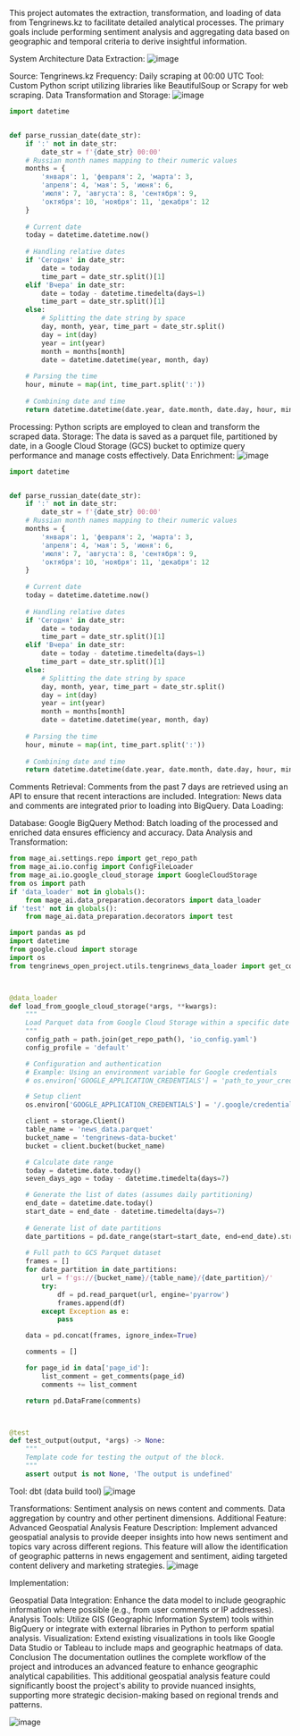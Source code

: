 This project automates the extraction, transformation, and loading of data from Tengrinews.kz to facilitate detailed analytical processes. The primary goals include performing sentiment analysis and aggregating data based on geographic and temporal criteria to derive insightful information.

System Architecture
Data Extraction:
![image](https://github.com/yelzha/tengrinews-open-project/assets/54392243/baf43781-74eb-433f-8b01-0fe9c1128e91)

Source: Tengrinews.kz
Frequency: Daily scraping at 00:00 UTC
Tool: Custom Python script utilizing libraries like BeautifulSoup or Scrapy for web scraping.
Data Transformation and Storage:
![image](https://github.com/yelzha/tengrinews-open-project/assets/54392243/a23a7b20-5868-4835-9f77-809d61d2befc)

``` python
import datetime


def parse_russian_date(date_str):
    if ':' not in date_str:
        date_str = f'{date_str} 00:00'
    # Russian month names mapping to their numeric values
    months = {
        'января': 1, 'февраля': 2, 'марта': 3,
        'апреля': 4, 'мая': 5, 'июня': 6,
        'июля': 7, 'августа': 8, 'сентября': 9,
        'октября': 10, 'ноября': 11, 'декабря': 12
    }
    
    # Current date
    today = datetime.datetime.now()
    
    # Handling relative dates
    if 'Сегодня' in date_str:
        date = today
        time_part = date_str.split()[1]
    elif 'Вчера' in date_str:
        date = today - datetime.timedelta(days=1)
        time_part = date_str.split()[1]
    else:
        # Splitting the date string by space
        day, month, year, time_part = date_str.split()
        day = int(day)
        year = int(year)
        month = months[month]
        date = datetime.datetime(year, month, day)
    
    # Parsing the time
    hour, minute = map(int, time_part.split(':'))
    
    # Combining date and time
    return datetime.datetime(date.year, date.month, date.day, hour, minute)

```

Processing: Python scripts are employed to clean and transform the scraped data.
Storage: The data is saved as a parquet file, partitioned by date, in a Google Cloud Storage (GCS) bucket to optimize query performance and manage costs effectively.
Data Enrichment:
![image](https://github.com/yelzha/tengrinews-open-project/assets/54392243/9dd47f5c-3ee4-46ba-ae65-bcf2dc844c92)

``` python
import datetime


def parse_russian_date(date_str):
    if ':' not in date_str:
        date_str = f'{date_str} 00:00'
    # Russian month names mapping to their numeric values
    months = {
        'января': 1, 'февраля': 2, 'марта': 3,
        'апреля': 4, 'мая': 5, 'июня': 6,
        'июля': 7, 'августа': 8, 'сентября': 9,
        'октября': 10, 'ноября': 11, 'декабря': 12
    }
    
    # Current date
    today = datetime.datetime.now()
    
    # Handling relative dates
    if 'Сегодня' in date_str:
        date = today
        time_part = date_str.split()[1]
    elif 'Вчера' in date_str:
        date = today - datetime.timedelta(days=1)
        time_part = date_str.split()[1]
    else:
        # Splitting the date string by space
        day, month, year, time_part = date_str.split()
        day = int(day)
        year = int(year)
        month = months[month]
        date = datetime.datetime(year, month, day)
    
    # Parsing the time
    hour, minute = map(int, time_part.split(':'))
    
    # Combining date and time
    return datetime.datetime(date.year, date.month, date.day, hour, minute)

```


Comments Retrieval: Comments from the past 7 days are retrieved using an API to ensure that recent interactions are included.
Integration: News data and comments are integrated prior to loading into BigQuery.
Data Loading:

Database: Google BigQuery
Method: Batch loading of the processed and enriched data ensures efficiency and accuracy.
Data Analysis and Transformation:


``` python
from mage_ai.settings.repo import get_repo_path
from mage_ai.io.config import ConfigFileLoader
from mage_ai.io.google_cloud_storage import GoogleCloudStorage
from os import path
if 'data_loader' not in globals():
    from mage_ai.data_preparation.decorators import data_loader
if 'test' not in globals():
    from mage_ai.data_preparation.decorators import test

import pandas as pd
import datetime
from google.cloud import storage
import os
from tengrinews_open_project.utils.tengrinews_data_loader import get_comments



@data_loader
def load_from_google_cloud_storage(*args, **kwargs):
    """
    Load Parquet data from Google Cloud Storage within a specific date range.
    """
    config_path = path.join(get_repo_path(), 'io_config.yaml')
    config_profile = 'default'

    # Configuration and authentication
    # Example: Using an environment variable for Google credentials
    # os.environ['GOOGLE_APPLICATION_CREDENTIALS'] = 'path_to_your_credentials.json'

    # Setup client
    os.environ['GOOGLE_APPLICATION_CREDENTIALS'] = '/.google/credentials/google_credentials.json'

    client = storage.Client()
    table_name = 'news_data.parquet'
    bucket_name = 'tengrinews-data-bucket'
    bucket = client.bucket(bucket_name)

    # Calculate date range
    today = datetime.date.today()
    seven_days_ago = today - datetime.timedelta(days=7)

    # Generate the list of dates (assumes daily partitioning)
    end_date = datetime.date.today()
    start_date = end_date - datetime.timedelta(days=7)
    
    # Generate list of date partitions
    date_partitions = pd.date_range(start=start_date, end=end_date).strftime('date=%Y-%m-%d').tolist()
    
    # Full path to GCS Parquet dataset
    frames = []
    for date_partition in date_partitions:
        url = f'gs://{bucket_name}/{table_name}/{date_partition}/'
        try:
            df = pd.read_parquet(url, engine='pyarrow')
            frames.append(df)
        except Exception as e:
            pass

    data = pd.concat(frames, ignore_index=True)

    comments = []

    for page_id in data['page_id']:
        list_comment = get_comments(page_id)
        comments += list_comment

    return pd.DataFrame(comments)



@test
def test_output(output, *args) -> None:
    """
    Template code for testing the output of the block.
    """
    assert output is not None, 'The output is undefined'


```

Tool: dbt (data build tool)
![image](https://github.com/yelzha/tengrinews-open-project/assets/54392243/35be1f25-3681-4246-bf34-2956437eb6c7)

Transformations:
Sentiment analysis on news content and comments.
Data aggregation by country and other pertinent dimensions.
Additional Feature: Advanced Geospatial Analysis
Feature Description:
Implement advanced geospatial analysis to provide deeper insights into how news sentiment and topics vary across different regions. This feature will allow the identification of geographic patterns in news engagement and sentiment, aiding targeted content delivery and marketing strategies.
![image](https://github.com/yelzha/tengrinews-open-project/assets/54392243/0ac62dcc-402e-4aee-9cf4-833134e1105f)

Implementation:

Geospatial Data Integration: Enhance the data model to include geographic information where possible (e.g., from user comments or IP addresses).
Analysis Tools: Utilize GIS (Geographic Information System) tools within BigQuery or integrate with external libraries in Python to perform spatial analysis.
Visualization: Extend existing visualizations in tools like Google Data Studio or Tableau to include maps and geographic heatmaps of data.
Conclusion
The documentation outlines the complete workflow of the project and introduces an advanced feature to enhance geographic analytical capabilities. This additional geospatial analysis feature could significantly boost the project's ability to provide nuanced insights, supporting more strategic decision-making based on regional trends and patterns.

![image](https://github.com/yelzha/tengrinews-open-project/assets/54392243/ad5e846a-6c49-4df9-a101-9d452833ac83)

